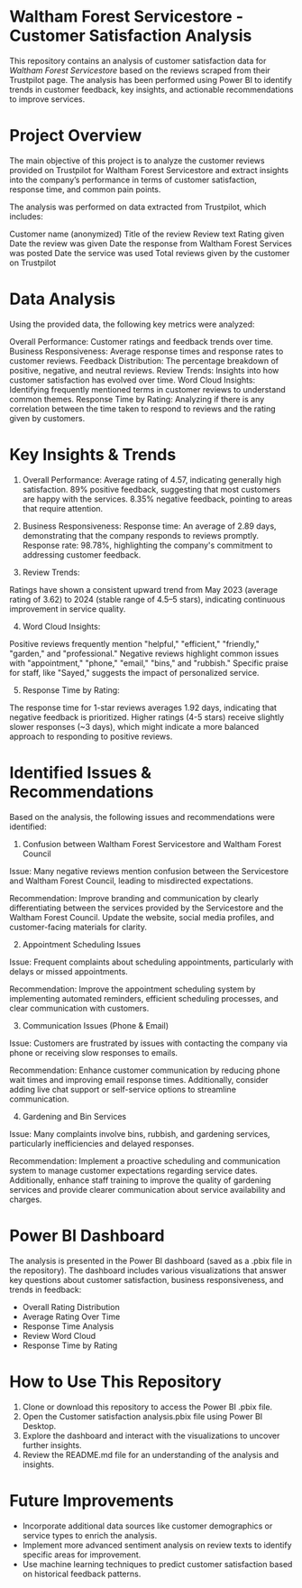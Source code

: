 # Waltham Forest Servicestore - Customer Satisfaction Analysis
This repository contains an analysis of customer satisfaction data for _Waltham Forest Servicestore_ based on the reviews scraped from their Trustpilot page. The analysis has been performed using Power BI to identify trends in customer feedback, key insights, and actionable recommendations to improve services.

# Project Overview
The main objective of this project is to analyze the customer reviews provided on Trustpilot for Waltham Forest Servicestore and extract insights into the company’s performance in terms of customer satisfaction, response time, and common pain points.

The analysis was performed on data extracted from Trustpilot, which includes:

Customer name (anonymized)
Title of the review
Review text
Rating given
Date the review was given
Date the response from Waltham Forest Services was posted
Date the service was used
Total reviews given by the customer on Trustpilot

# Data Analysis

Using the provided data, the following key metrics were analyzed:

Overall Performance: Customer ratings and feedback trends over time.
Business Responsiveness: Average response times and response rates to customer reviews.
Feedback Distribution: The percentage breakdown of positive, negative, and neutral reviews.
Review Trends: Insights into how customer satisfaction has evolved over time.
Word Cloud Insights: Identifying frequently mentioned terms in customer reviews to understand common themes.
Response Time by Rating: Analyzing if there is any correlation between the time taken to respond to reviews and the rating given by customers.

# Key Insights & Trends

1) Overall Performance:
Average rating of 4.57, indicating generally high satisfaction.
89% positive feedback, suggesting that most customers are happy with the services.
8.35% negative feedback, pointing to areas that require attention.

2) Business Responsiveness:
Response time: An average of 2.89 days, demonstrating that the company responds to reviews promptly.
Response rate: 98.78%, highlighting the company's commitment to addressing customer feedback.

3) Review Trends:

Ratings have shown a consistent upward trend from May 2023 (average rating of 3.62) to 2024 (stable range of 4.5–5 stars), indicating continuous improvement in service quality.

4) Word Cloud Insights:

Positive reviews frequently mention "helpful," "efficient," "friendly," "garden," and "professional."
Negative reviews highlight common issues with "appointment," "phone," "email," "bins," and "rubbish."
Specific praise for staff, like "Sayed," suggests the impact of personalized service.

5) Response Time by Rating:

The response time for 1-star reviews averages 1.92 days, indicating that negative feedback is prioritized.
Higher ratings (4-5 stars) receive slightly slower responses (~3 days), which might indicate a more balanced approach to responding to positive reviews.

# Identified Issues & Recommendations

Based on the analysis, the following issues and recommendations were identified:

1. Confusion between Waltham Forest Servicestore and Waltham Forest Council

Issue: Many negative reviews mention confusion between the Servicestore and Waltham Forest Council, leading to misdirected expectations.

Recommendation: Improve branding and communication by clearly differentiating between the services provided by the Servicestore and the Waltham Forest Council. Update the website, social media profiles, and customer-facing materials for clarity.

2. Appointment Scheduling Issues

Issue: Frequent complaints about scheduling appointments, particularly with delays or missed appointments.

Recommendation: Improve the appointment scheduling system by implementing automated reminders, efficient scheduling processes, and clear communication with customers.

3. Communication Issues (Phone & Email)
   
Issue: Customers are frustrated by issues with contacting the company via phone or receiving slow responses to emails.

Recommendation: Enhance customer communication by reducing phone wait times and improving email response times. Additionally, consider adding live chat support or self-service options to streamline communication.

4. Gardening and Bin Services
   
Issue: Many complaints involve bins, rubbish, and gardening services, particularly inefficiencies and delayed responses.

Recommendation: Implement a proactive scheduling and communication system to manage customer expectations regarding service dates. Additionally, enhance staff training to improve the quality of gardening services and provide clearer communication about service availability and charges.

# Power BI Dashboard

The analysis is presented in the Power BI dashboard (saved as a .pbix file in the repository). The dashboard includes various visualizations that answer key questions about customer satisfaction, business responsiveness, and trends in feedback:

* Overall Rating Distribution
* Average Rating Over Time
* Response Time Analysis
* Review Word Cloud
* Response Time by Rating

# How to Use This Repository

1) Clone or download this repository to access the Power BI .pbix file.
2) Open the Customer satisfaction analysis.pbix file using Power BI Desktop.
3) Explore the dashboard and interact with the visualizations to uncover further insights.
4) Review the README.md file for an understanding of the analysis and insights.

# Future Improvements
* Incorporate additional data sources like customer demographics or service types to enrich the analysis.
* Implement more advanced sentiment analysis on review texts to identify specific areas for improvement.
* Use machine learning techniques to predict customer satisfaction based on historical feedback patterns.

